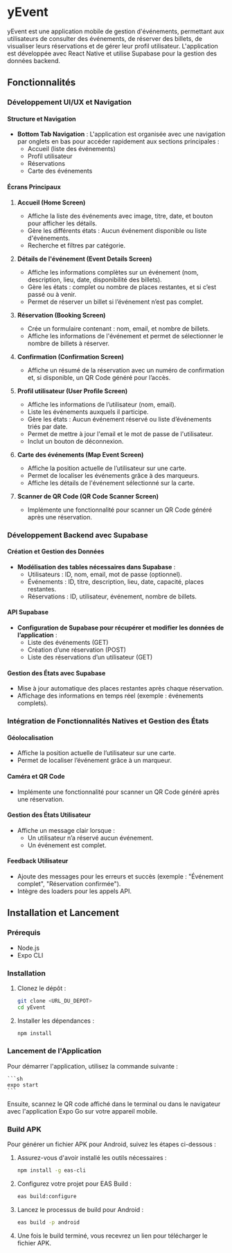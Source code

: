 # yEvent

yEvent est une application mobile de gestion d'événements, permettant aux utilisateurs de consulter des événements, de réserver des billets, de visualiser leurs réservations et de gérer leur profil utilisateur. L'application est développée avec React Native et utilise Supabase pour la gestion des données backend.

## Fonctionnalités

### Développement UI/UX et Navigation

#### Structure et Navigation

- **Bottom Tab Navigation** : L'application est organisée avec une navigation par onglets en bas pour accéder rapidement aux sections principales :
  - Accueil (liste des événements)
  - Profil utilisateur
  - Réservations
  - Carte des événements

#### Écrans Principaux

1. **Accueil (Home Screen)**

   - Affiche la liste des événements avec image, titre, date, et bouton pour afficher les détails.
   - Gère les différents états : Aucun événement disponible ou liste d'événements.
   - Recherche et filtres par catégorie.

2. **Détails de l'événement (Event Details Screen)**

   - Affiche les informations complètes sur un événement (nom, description, lieu, date, disponibilité des billets).
   - Gère les états : complet ou nombre de places restantes, et si c’est passé ou à venir.
   - Permet de réserver un billet si l’événement n’est pas complet.

3. **Réservation (Booking Screen)**

   - Crée un formulaire contenant : nom, email, et nombre de billets.
   - Affiche les informations de l'événement et permet de sélectionner le nombre de billets à réserver.

4. **Confirmation (Confirmation Screen)**

   - Affiche un résumé de la réservation avec un numéro de confirmation et, si disponible, un QR Code généré pour l’accès.

5. **Profil utilisateur (User Profile Screen)**

   - Affiche les informations de l’utilisateur (nom, email).
   - Liste les événements auxquels il participe.
   - Gère les états : Aucun événement réservé ou liste d’événements triés par date.
   - Permet de mettre à jour l'email et le mot de passe de l'utilisateur.
   - Inclut un bouton de déconnexion.

6. **Carte des événements (Map Event Screen)**

   - Affiche la position actuelle de l’utilisateur sur une carte.
   - Permet de localiser les événements grâce à des marqueurs.
   - Affiche les détails de l'événement sélectionné sur la carte.

7. **Scanner de QR Code (QR Code Scanner Screen)**
   - Implémente une fonctionnalité pour scanner un QR Code généré après une réservation.

### Développement Backend avec Supabase

#### Création et Gestion des Données

- **Modélisation des tables nécessaires dans Supabase** :
  - Utilisateurs : ID, nom, email, mot de passe (optionnel).
  - Événements : ID, titre, description, lieu, date, capacité, places restantes.
  - Réservations : ID, utilisateur, événement, nombre de billets.

#### API Supabase

- **Configuration de Supabase pour récupérer et modifier les données de l’application** :
  - Liste des événements (GET)
  - Création d’une réservation (POST)
  - Liste des réservations d’un utilisateur (GET)

#### Gestion des États avec Supabase

- Mise à jour automatique des places restantes après chaque réservation.
- Affichage des informations en temps réel (exemple : événements complets).

### Intégration de Fonctionnalités Natives et Gestion des États

#### Géolocalisation

- Affiche la position actuelle de l’utilisateur sur une carte.
- Permet de localiser l’événement grâce à un marqueur.

#### Caméra et QR Code

- Implémente une fonctionnalité pour scanner un QR Code généré après une réservation.

#### Gestion des États Utilisateur

- Affiche un message clair lorsque :
  - Un utilisateur n’a réservé aucun événement.
  - Un événement est complet.

#### Feedback Utilisateur

- Ajoute des messages pour les erreurs et succès (exemple : "Événement complet", "Réservation confirmée").
- Intègre des loaders pour les appels API.

## Installation et Lancement

### Prérequis

- Node.js
- Expo CLI

### Installation

1. Clonez le dépôt :
   ```sh
   git clone <URL_DU_DEPOT>
   cd yEvent
   ```
2. Installer les dépendances :
   ```sh
   npm install
   ```

### Lancement de l'Application

Pour démarrer l'application, utilisez la commande suivante :

    ```sh
    expo start
    ```

Ensuite, scannez le QR code affiché dans le terminal ou dans le navigateur avec l'application Expo Go sur votre appareil mobile.

### Build APK

Pour générer un fichier APK pour Android, suivez les étapes ci-dessous :

1. Assurez-vous d'avoir installé les outils nécessaires :

   ```sh
   npm install -g eas-cli
   ```

2. Configurez votre projet pour EAS Build :

   ```sh
   eas build:configure
   ```

3. Lancez le processus de build pour Android :

   ```sh
   eas build -p android
   ```

4. Une fois le build terminé, vous recevrez un lien pour télécharger le fichier APK.
